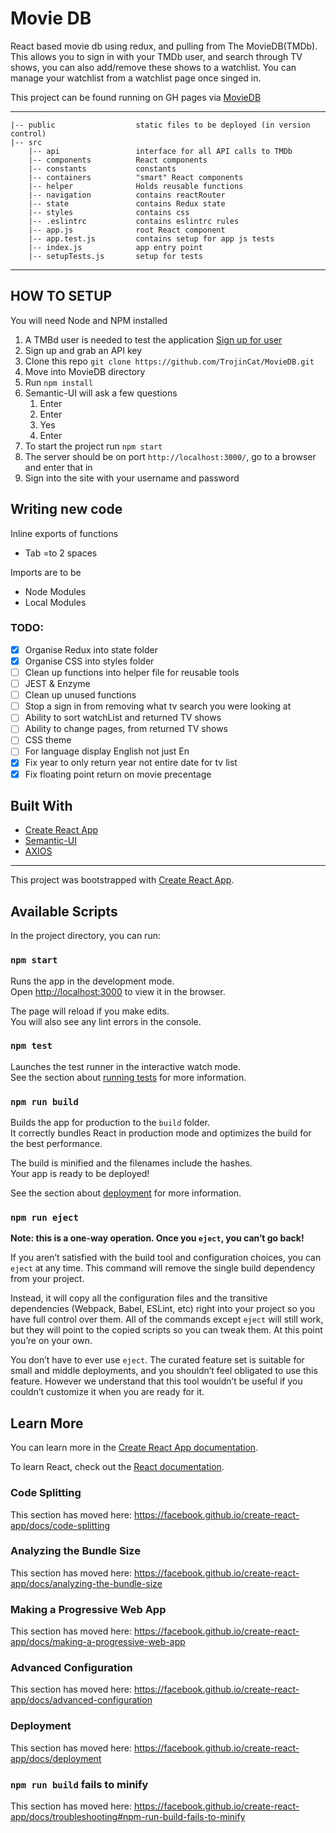 # Movie DB

React based movie db using redux, and pulling from The MovieDB(TMDb).
This allows you to sign in with your TMDb user, and search through TV shows, you can also add/remove these shows to a watchlist.
You can manage your watchlist from a watchlist page once singed in.

This project can be found running on GH pages via [MovieDB](https://trojincat.github.io/MovieDB/)

---

```
|-- public                  static files to be deployed (in version control)
|-- src
    |-- api                 interface for all API calls to TMDb
    |-- components          React components
    |-- constants           constants
    |-- containers          "smart" React components
    |-- helper              Holds reusable functions
    |-- navigation          contains reactRouter
    |-- state               contains Redux state
    |-- styles              contains css
    |-- .eslintrc           contains eslintrc rules
    |-- app.js              root React component
    |-- app.test.js         contains setup for app js tests
    |-- index.js            app entry point
    |-- setupTests.js       setup for tests

```

---

## HOW TO SETUP

You will need Node and NPM installed

1. A TMBd user is needed to test the application [Sign up for user](https://www.themoviedb.org/)
2. Sign up and grab an API key
3. Clone this repo `git clone https://github.com/TrojinCat/MovieDB.git`
4. Move into MovieDB directory
5. Run `npm install`
6. Semantic-UI will ask a few questions
   1. Enter
   2. Enter
   3. Yes
   4. Enter
7. To start the project run `npm start`
8. The server should be on port `http://localhost:3000/`, go to a browser and enter that in
9. Sign into the site with your username and password

## Writing new code

Inline exports of functions

- Tab =to 2 spaces

Imports are to be

- Node Modules
- Local Modules

### TODO:

- [x] Organise Redux into state folder
- [x] Organise CSS into styles folder
- [ ] Clean up functions into helper file for reusable tools
- [ ] JEST & Enzyme
- [ ] Clean up unused functions
- [ ] Stop a sign in from removing what tv search you were looking at
- [ ] Ability to sort watchList and returned TV shows
- [ ] Ability to change pages, from returned TV shows
- [ ] CSS theme
- [ ] For language display English not just En
- [x] Fix year to only return year not entire date for tv list
- [x] Fix floating point return on movie precentage

## Built With

- [Create React App](https://github.com/facebook/create-react-app)
- [Semantic-UI](https://github.com/Semantic-Org/Semantic-UI-React)
- [AXIOS](https://github.com/axios/axios)


___
This project was bootstrapped with [Create React App](https://github.com/facebook/create-react-app).

## Available Scripts

In the project directory, you can run:

### `npm start`

Runs the app in the development mode.<br>
Open [http://localhost:3000](http://localhost:3000) to view it in the browser.

The page will reload if you make edits.<br>
You will also see any lint errors in the console.

### `npm test`

Launches the test runner in the interactive watch mode.<br>
See the section about [running tests](https://facebook.github.io/create-react-app/docs/running-tests) for more information.

### `npm run build`

Builds the app for production to the `build` folder.<br>
It correctly bundles React in production mode and optimizes the build for the best performance.

The build is minified and the filenames include the hashes.<br>
Your app is ready to be deployed!

See the section about [deployment](https://facebook.github.io/create-react-app/docs/deployment) for more information.

### `npm run eject`

**Note: this is a one-way operation. Once you `eject`, you can’t go back!**

If you aren’t satisfied with the build tool and configuration choices, you can `eject` at any time. This command will remove the single build dependency from your project.

Instead, it will copy all the configuration files and the transitive dependencies (Webpack, Babel, ESLint, etc) right into your project so you have full control over them. All of the commands except `eject` will still work, but they will point to the copied scripts so you can tweak them. At this point you’re on your own.

You don’t have to ever use `eject`. The curated feature set is suitable for small and middle deployments, and you shouldn’t feel obligated to use this feature. However we understand that this tool wouldn’t be useful if you couldn’t customize it when you are ready for it.

## Learn More

You can learn more in the [Create React App documentation](https://facebook.github.io/create-react-app/docs/getting-started).

To learn React, check out the [React documentation](https://reactjs.org/).

### Code Splitting

This section has moved here: https://facebook.github.io/create-react-app/docs/code-splitting

### Analyzing the Bundle Size

This section has moved here: https://facebook.github.io/create-react-app/docs/analyzing-the-bundle-size

### Making a Progressive Web App

This section has moved here: https://facebook.github.io/create-react-app/docs/making-a-progressive-web-app

### Advanced Configuration

This section has moved here: https://facebook.github.io/create-react-app/docs/advanced-configuration

### Deployment

This section has moved here: https://facebook.github.io/create-react-app/docs/deployment

### `npm run build` fails to minify

This section has moved here: https://facebook.github.io/create-react-app/docs/troubleshooting#npm-run-build-fails-to-minify
